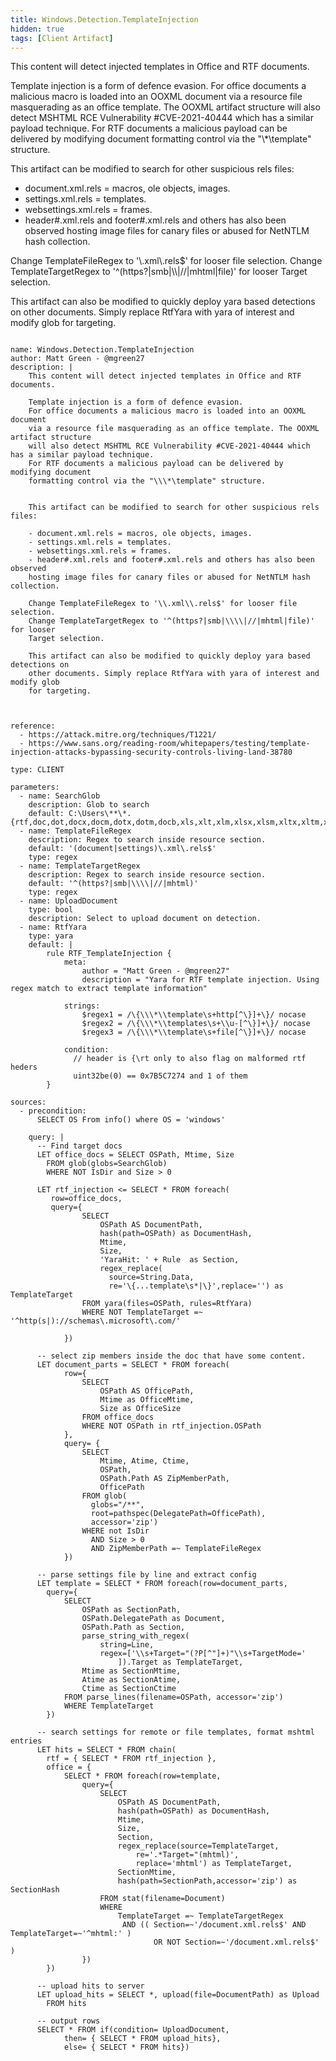 ```yaml
---
title: Windows.Detection.TemplateInjection
hidden: true
tags: [Client Artifact]
---
```


This content will detect injected templates in Office and RTF documents.

Template injection is a form of defence evasion.
For office documents a malicious macro is loaded into an OOXML document
via a resource file masquerading as an office template. The OOXML artifact structure
will also detect MSHTML RCE Vulnerability #CVE-2021-40444 which has a similar payload technique.
For RTF documents a malicious payload can be delivered by modifying document
formatting control via the "\\\*\template" structure.


This artifact can be modified to search for other suspicious rels files:

- document.xml.rels = macros, ole objects, images.
- settings.xml.rels = templates.
- websettings.xml.rels = frames.
- header#.xml.rels and footer#.xml.rels and others has also been observed
hosting image files for canary files or abused for NetNTLM hash collection.

Change TemplateFileRegex to '\\.xml\\.rels$' for looser file selection.
Change TemplateTargetRegex to '^(https?|smb|\\\\|//|mhtml|file)' for looser
Target selection.

This artifact can also be modified to quickly deploy yara based detections on
other documents. Simply replace RtfYara with yara of interest and modify glob
for targeting.


<pre><code class="language-yaml">
name: Windows.Detection.TemplateInjection
author: Matt Green - @mgreen27
description: |
    This content will detect injected templates in Office and RTF documents.

    Template injection is a form of defence evasion.
    For office documents a malicious macro is loaded into an OOXML document
    via a resource file masquerading as an office template. The OOXML artifact structure
    will also detect MSHTML RCE Vulnerability #CVE-2021-40444 which has a similar payload technique.
    For RTF documents a malicious payload can be delivered by modifying document
    formatting control via the "\\\*\template" structure.


    This artifact can be modified to search for other suspicious rels files:

    - document.xml.rels = macros, ole objects, images.
    - settings.xml.rels = templates.
    - websettings.xml.rels = frames.
    - header#.xml.rels and footer#.xml.rels and others has also been observed
    hosting image files for canary files or abused for NetNTLM hash collection.

    Change TemplateFileRegex to '\\.xml\\.rels$' for looser file selection.
    Change TemplateTargetRegex to '^(https?|smb|\\\\|//|mhtml|file)' for looser
    Target selection.

    This artifact can also be modified to quickly deploy yara based detections on
    other documents. Simply replace RtfYara with yara of interest and modify glob
    for targeting.



reference:
  - https://attack.mitre.org/techniques/T1221/
  - https://www.sans.org/reading-room/whitepapers/testing/template-injection-attacks-bypassing-security-controls-living-land-38780

type: CLIENT

parameters:
  - name: SearchGlob
    description: Glob to search
    default: C:\Users\**\*.{rtf,doc,dot,docx,docm,dotx,dotm,docb,xls,xlt,xlm,xlsx,xlsm,xltx,xltm,xlsb,ppt,pptx,pptm,potx,potm}
  - name: TemplateFileRegex
    description: Regex to search inside resource section.
    default: '(document|settings)\.xml\.rels$'
    type: regex
  - name: TemplateTargetRegex
    description: Regex to search inside resource section.
    default: '^(https?|smb|\\\\|//|mhtml)'
    type: regex
  - name: UploadDocument
    type: bool
    description: Select to upload document on detection.
  - name: RtfYara
    type: yara
    default: |
        rule RTF_TemplateInjection {
            meta:
                author = "Matt Green - @mgreen27"
                description = "Yara for RTF template injection. Using regex match to extract template information"

            strings:
                $regex1 = /\{\\\*\\template\s+http[^\}]+\}/ nocase
                $regex2 = /\{\\\*\\templates\s+\\u-[^\}]+\}/ nocase
                $regex3 = /\{\\\*\\template\s+file[^\}]+\}/ nocase

            condition:
              // header is {\rt only to also flag on malformed rtf heders
              uint32be(0) == 0x7B5C7274 and 1 of them
        }

sources:
  - precondition:
      SELECT OS From info() where OS = 'windows'

    query: |
      -- Find target docs
      LET office_docs = SELECT OSPath, Mtime, Size
        FROM glob(globs=SearchGlob)
        WHERE NOT IsDir and Size > 0

      LET rtf_injection <= SELECT * FROM foreach(
         row=office_docs,
         query={
                SELECT
                    OSPath AS DocumentPath,
                    hash(path=OSPath) as DocumentHash,
                    Mtime,
                    Size,
                    'YaraHit: ' + Rule  as Section,
                    regex_replace(
                      source=String.Data,
                      re='\{...template\s*|\}',replace='') as TemplateTarget
                FROM yara(files=OSPath, rules=RtfYara)
                WHERE NOT TemplateTarget =~ '^http(s|)://schemas\.microsoft\.com/'

            })

      -- select zip members inside the doc that have some content.
      LET document_parts = SELECT * FROM foreach(
            row={
                SELECT
                    OSPath AS OfficePath,
                    Mtime as OfficeMtime,
                    Size as OfficeSize
                FROM office_docs
                WHERE NOT OSPath in rtf_injection.OSPath
            },
            query= {
                SELECT
                    Mtime, Atime, Ctime,
                    OSPath,
                    OSPath.Path AS ZipMemberPath,
                    OfficePath
                FROM glob(
                  globs="/**",
                  root=pathspec(DelegatePath=OfficePath),
                  accessor='zip')
                WHERE not IsDir
                  AND Size > 0
                  AND ZipMemberPath =~ TemplateFileRegex
            })

      -- parse settings file by line and extract config
      LET template = SELECT * FROM foreach(row=document_parts,
        query={
            SELECT
                OSPath as SectionPath,
                OSPath.DelegatePath as Document,
                OSPath.Path as Section,
                parse_string_with_regex(
                    string=Line,
                    regex=['\\s+Target="(?P<Target>[^"]+)"\\s+TargetMode='
                        ]).Target as TemplateTarget,
                Mtime as SectionMtime,
                Atime as SectionAtime,
                Ctime as SectionCtime
            FROM parse_lines(filename=OSPath, accessor='zip')
            WHERE TemplateTarget
        })

      -- search settings for remote or file templates, format mshtml entries
      LET hits = SELECT * FROM chain(
        rtf = { SELECT * FROM rtf_injection },
        office = {
            SELECT * FROM foreach(row=template,
                query={
                    SELECT
                        OSPath AS DocumentPath,
                        hash(path=OSPath) as DocumentHash,
                        Mtime,
                        Size,
                        Section,
                        regex_replace(source=TemplateTarget,
                            re='.*Target="(mhtml)',
                            replace='mhtml') as TemplateTarget,
                        SectionMtime,
                        hash(path=SectionPath,accessor='zip') as SectionHash
                    FROM stat(filename=Document)
                    WHERE
                        TemplateTarget =~ TemplateTargetRegex
                         AND (( Section=~'/document.xml.rels$' AND TemplateTarget=~'^mhtml:' )
                                OR NOT Section=~'/document.xml.rels$' )
                })
        })

      -- upload hits to server
      LET upload_hits = SELECT *, upload(file=DocumentPath) as Upload
        FROM hits

      -- output rows
      SELECT * FROM if(condition= UploadDocument,
            then= { SELECT * FROM upload_hits},
            else= { SELECT * FROM hits})

</code></pre>

